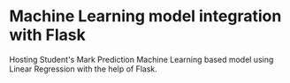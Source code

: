 # Machine Learning model integration with Flask

Hosting Student's Mark Prediction Machine Learning based model using Linear Regression with the help of Flask.
